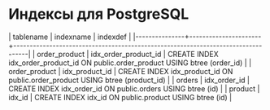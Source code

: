 # Индексы для PostgreSQL

|   tablename   |      indexname       |                                     indexdef                                     |
|---------------+----------------------+----------------------------------------------------------------------------------|
| order_product | idx_order_product_id | CREATE INDEX idx_order_product_id ON public.order_product USING btree (order_id) |
| order_product | idx_product_id       | CREATE INDEX idx_product_id ON public.order_product USING btree (product_id) |
| orders        | idx_order_id         | CREATE INDEX idx_order_id ON public.orders USING btree (id) |
| product       | idx_id               | CREATE INDEX idx_id ON public.product USING btree (id) |

